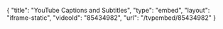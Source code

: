 {
    "title": "YouTube Captions and Subtitles",
    "type": "embed",
    "layout": "iframe-static",
    "videoId": "85434982",
    "url": "\/tvpembed\/85434982"
}